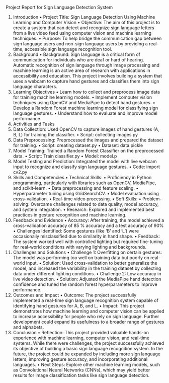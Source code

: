 Project Report for Sign Language Detection System
1. Introduction
•	Project Title: Sign Language Detection Using Machine Learning and Computer Vision
•	Objective: The aim of this project is to create a system that can detect and recognize sign language letters from a live video feed using computer vision and machine learning techniques.
•	Purpose: To help bridge the communication gap between sign language users and non-sign language users by providing a real-time, accessible sign language recognition tool.
2. Background
•	Background: Sign language is a critical form of communication for individuals who are deaf or hard of hearing. Automatic recognition of sign language through image processing and machine learning is an active area of research with applications in accessibility and education. This project involves building a system that uses a webcam to capture hand gestures and classifies them into sign language characters.
3. Learning Objectives
•	Learn how to collect and preprocess image data for training machine learning models.
•	Implement computer vision techniques using OpenCV and MediaPipe to detect hand gestures.
•	Develop a Random Forest machine learning model for classifying sign language gestures.
•	Understand how to evaluate and improve model performance.
4. Activities and Tasks
1.	Data Collection: Used OpenCV to capture images of hand gestures (A, B, L) for training the classifier.
•	Script: collecting images.py
2.	Data Preprocessing: Preprocessed the images and prepared the dataset for training.
•	Script: creating dataset.py
•	Dataset: data.pickle
3.	Model Training: Trained a Random Forest Classifier on the preprocessed data.
•	Script: Train classifier.py
•	Model: model.p
4.	Model Testing and Prediction: Integrated the model with live webcam input to recognize and classify sign language gestures.
•	Code: import cv2.py
5. Skills and Competencies
•	Technical Skills:
•	Proficiency in Python programming, particularly with libraries such as OpenCV, MediaPipe, and scikit-learn.
•	Data preprocessing and feature scaling.
•	Hyperparameter tuning using GridSearchCV.
•	Model evaluation using cross-validation.
•	Real-time video processing.
•	Soft Skills:
•	Problem-solving: Overcame challenges related to data quality, model accuracy, and system integration.
•	Research: Explored and implemented best practices in gesture recognition and machine learning.
6. Feedback and Evidence
•	Accuracy: After training, the model achieved a cross-validation accuracy of 85 % accuracy and a test accuracy of 90%
•	Challenges Identified: Some gestures (like ‘B’ and ‘L’) were occasionally misclassified due to similarity in hand shape.
•	Feedback: The system worked well with controlled lighting but required fine-tuning for real-world conditions with varying lighting and backgrounds.
7. Challenges and Solutions
•	Challenge 1: Overfitting on certain gestures: The model was performing too well on training data but poorly on real-world input.
•	Solution: Used cross-validation to better generalize the model, and increased the variability in the training dataset by collecting data under different lighting conditions.
•	Challenge 2: Low accuracy in live video detection.
•	Solution: Adjusted the MediaPipe hand detection confidence and tuned the random forest hyperparameters to improve performance.
8. Outcomes and Impact
•	Outcome: The project successfully implemented a real-time sign language recognition system capable of identifying hand gestures for A, B, and L.
•	Impact: This project demonstrates how machine learning and computer vision can be applied to increase accessibility for people who rely on sign language. Further development could expand its usefulness to a broader range of gestures and alphabets.
9. Conclusion
•	Reflection: This project provided valuable hands-on experience with machine learning, computer vision, and real-time systems. While there were challenges, the project successfully achieved its objective of building a basic sign language recognition system. In the future, the project could be expanded by including more sign language letters, improving gesture accuracy, and incorporating additional languages.
•	Next Steps: Explore other machine learning models, such as Convolutional Neural Networks (CNNs), which may yield better results for image classification tasks like sign language detection.
